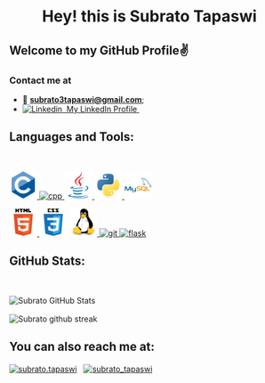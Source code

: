 <h1 align="center">Hey! this is Subrato Tapaswi</h1>

## Welcome to my GitHub Profile:v:

### Contact me at

- :email: **subrato3tapaswi@gmail.com**;
- [![Linkedin](https://i.stack.imgur.com/gVE0j.png)&nbsp; My LinkedIn Profile ](https://www.linkedin.com/in/subrato-tapaswi-874bb4223/)
  &nbsp;

<p style="text-align:left">

## Languages and Tools:

<br>
 
<a href="https://www.cprogramming.com/" target="_blank"> <img src="https://raw.githubusercontent.com/devicons/devicon/master/icons/c/c-original.svg" alt="c" width="50" height="50"/> </a>
<a href="https://docs.microsoft.com/en-us/cpp/cpp/?view=msvc-160" target="_blank"> <img src="https://img.icons8.com/color/48/000000/c-plus-plus-logo.png" alt="cpp" width="52" height="52"/> </a>
<a href="https://www.java.com" target="_blank"> <img src="https://raw.githubusercontent.com/devicons/devicon/master/icons/java/java-original.svg" alt="java" width="50" height="50"/> </a>
<a href="https://www.python.org" target="_blank"> <img src="https://raw.githubusercontent.com/devicons/devicon/master/icons/python/python-original.svg" alt="python" width="50" height="50"/> 
<a href="https://www.mysql.com/" target="_blank"> <img src="https://raw.githubusercontent.com/devicons/devicon/master/icons/mysql/mysql-original-wordmark.svg" alt="mysql" width="50" height="50"/> </a>

<a href="https://www.w3.org/html/" target="_blank"> <img src="https://raw.githubusercontent.com/devicons/devicon/master/icons/html5/html5-original-wordmark.svg" alt="html5" width="50" height="50"/> </a>
<a href="https://www.w3schools.com/css/" target="_blank"> <img src="https://raw.githubusercontent.com/devicons/devicon/master/icons/css3/css3-original-wordmark.svg" alt="css3" width="50" height="50"/></a> 
<a href="https://www.linux.org/" target="_blank"> <img src="https://raw.githubusercontent.com/devicons/devicon/master/icons/linux/linux-original.svg" alt="linux" width="50" height="50"/> </a>
<a href="https://git-scm.com/" target="_blank"> <img src="https://www.vectorlogo.zone/logos/git-scm/git-scm-icon.svg" alt="git" width="50" height="50"/> </a>
<a href="https://flask.palletsprojects.com/" target="_blank"> <img src="https://www.vectorlogo.zone/logos/pocoo_flask/pocoo_flask-icon.svg" alt="flask" width="50" height="50"/> </a>
  
## GitHub Stats:

<p>&nbsp;

<img align="center" src="https://github-readme-stats.vercel.app/api?username=subrato3&show_icons=true&theme=tokyonight" alt="Subrato GitHub Stats"> </P>

<p><img align="center" src="https://github-readme-streak-stats.herokuapp.com/?user=subrato3&theme=tokyonight" alt="Subrato github streak" /></p>

## You can also reach me at:

<a href="https://www.instagram.com/subrato.tapaswi" target="blank"><img align="center" src="https://raw.githubusercontent.com/rahuldkjain/github-profile-readme-generator/master/src/images/icons/Social/instagram.svg" alt="subrato.tapaswi" height="40" width="40" /></a> &nbsp;
<a href="https://twitter.com/subrato_tapaswi" target="blank"><img align="center" src="https://raw.githubusercontent.com/rahuldkjain/github-profile-readme-generator/master/src/images/icons/Social/twitter.svg" alt="subrato_tapaswi" height="40" width="40" /></a>
